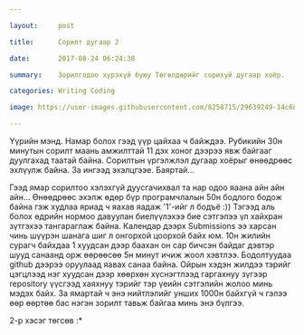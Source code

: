 ```yaml
---

layout:     post

title:      Сорилт дугаар 2

date:       2017-08-24 06:24:38

summary:    Зорилгодоо хүрэхүй буюу Төгөлдөрийг сорихуй дугаар хоёр.

categories: Writing Coding

image: https://user-images.githubusercontent.com/8258715/29639249-14c68732-8895-11e7-9b4a-6b80c73d21a9.jpg

---
```


Үүрийн мэнд. Намар болох гээд үүр цайхаа ч байждээ. Рубикийн 30н минутын сорилт маань амжилттай 11 дэх хоног дээрээ явж байгааг дуулгахад таатай байна. Сорилтын үргэлжлэл дугаар хоёрыг өнөөдрөөс эхлүүлж байна. За ингээд эхэлцгээе. Баяртай...

Гээд ямар сорилтоо хэлэхгүй дуусгачихвал та нар одоо яаана айн айн айн... Өнөөдрөөс эхэлж өдөр бүр програмчлалын 50н бодлого бодож байна гэж худлаа яриад ч яахав яадаж '1'-ийг л бодъё :)) Тэгээд аль болох өдрийн нормоо давуулан биелүүлэхээ бие сэтгэлээ үл хайхран зүтгэхээ тангараглаж байна. Календар дээрх Submissions ээ харсан чинь шүүрэн шанага шиг л онгорхой цоорхой байх юм. 10н жилийн сурагч байхдаа 1 хуудсан дээр баахан он сар бичсэн байдаг дэвтэр шууд санаанд орж өөрөөсөө 5н минут ичиж жоол хэвтлээ. Бодолтуудаа github дээрээ оруулаад яавах санаа байна. Ойрын хэдэн жилдээ тэрийг цэгцлээд нэг хуудсан дээр хөөрхөн хүснэгтлээд гаргахнуу зүгээр repository үүсгээд хаяхнуу тэрийг тэр үеийн сэтгэлийн жолоо минь мэдэх байх. За ямартай ч энэ нийтлэлийг унших 1000н байхгүй ч гэлээ өөр өөртөө бас нэгэн зорилт тавьж байгаа минь энэ бүлгээ.

2-р хэсэг төгсөв :*

